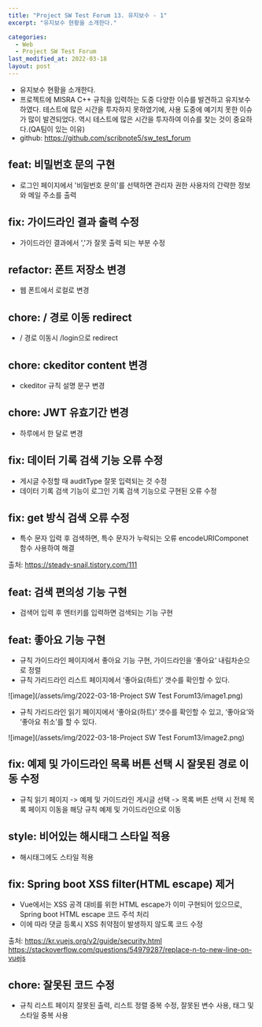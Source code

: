 ```yaml
---
title: "Project SW Test Forum 13. 유지보수 - 1"
excerpt: "유지보수 현황을 소개한다."

categories:
  - Web
  - Project SW Test Forum
last_modified_at: 2022-03-18
layout: post
---
```

- 유지보수 현황을 소개한다.
- 프로젝트에 MISRA C++ 규칙을 입력하는 도중 다양한 이슈를 발견하고 유지보수 하였다. 테스트에 많은 시간을 투자하지 못하였기에, 사용 도중에 예기치 못한 이슈가 많이 발견되었다. 역시 테스트에 많은 시간을 투자하여 이슈를 찾는 것이 중요하다.(QA팀이 있는 이유)
- github: <https://github.com/scribnote5/sw_test_forum>



## feat: 비밀번호 문의 구현
- 로그인 페이지에서 '비밀번호 문의'를 선택하면 관리자 권한 사용자의 간략한 정보와 메일 주소를 출력



## fix: 가이드라인 결과 출력 수정
- 가이드라인 결과에서 ','가 잘못 출력 되는 부분 수정



## refactor: 폰트 저장소 변경
- 웹 폰트에서 로컬로 변경



## chore: / 경로 이동 redirect
- / 경로 이동시 /login으로 redirect



## chore: ckeditor content 변경
- ckeditor 규칙 설명 문구 변경



## chore: JWT 유효기간 변경
- 하루에서 한 달로 변경



## fix: 데이터 기록 검색 기능 오류 수정
- 게시글 수정할 때 auditType 잘못 입력되는 것 수정
- 데이터 기록 검색 기능이 로그인 기록 검색 기능으로 구현된 오류 수정



## fix: get 방식 검색 오류 수정
- 특수 문자 입력 후 검색하면, 특수 문자가 누락되는 오류 encodeURIComponet 함수 사용하여 해결

출처: <https://steady-snail.tistory.com/111>



## feat: 검색 편의성 기능 구현
- 검색어 입력 후 엔터키를 입력하면 검색되는 기능 구현



## feat: 좋아요 기능 구현
- 규칙 가이드라인 페이지에서 좋아요 기능 구현, 가이드라인을 ‘좋아요‘ 내림차순으로 정렬
- 규칙 가리드라인 리스트 페이지에서 ‘좋아요(하트)’ 갯수를 확인할 수 있다.

![image](/assets/img/2022-03-18-Project SW Test Forum13/image1.png)

- 규칙 가리드라인 읽기 페이지에서 ‘좋아요(하트)’ 갯수를 확인할 수 있고, ‘좋아요’와 ‘좋아요 취소’를 할 수 있다.

![image](/assets/img/2022-03-18-Project SW Test Forum13/image2.png)



## fix: 예제 및 가이드라인 목록 버튼 선택 시 잘못된 경로 이동 수정
- 규칙 읽기 페이지 -> 예제 및 가이드라인 게시글 선택 -> 목록 버튼 선택 시 전체 목록 페이지 이동을 해당 규칙 예제 및 가이드라인으로 이동



## style: 비어있는 해시태그 스타일 적용
- 해시태그에도 스타일 적용



## fix: Spring boot XSS filter(HTML escape) 제거
- Vue에서는 XSS 공격 대비를 위한 HTML escape가 이미 구현되어 있으므로, Spring boot HTML escape 코드 주석 처리
- 이에 따라 댓글 등록시 XSS 취약점이 발생하지 않도록 코드 수정

출처: <https://kr.vuejs.org/v2/guide/security.html><br>
<https://stackoverflow.com/questions/54979287/replace-n-to-new-line-on-vuejs>



## chore: 잘못된 코드 수정
- 규칙 리스트 페이지 잘못된 출력, 리스트 정렬 중복 수정, 잘못된 변수 사용, 태그 및 스타일 중복 사용
